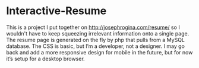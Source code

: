 Interactive-Resume
==================
This is a project I put together on http://josephrogina.com/resume/ so I wouldn't have to keep squeezing irrelevant information onto a single page. 
The resume page is generated on the fly by php that pulls from a MySQL database. The CSS is basic, but I’m a developer, not a designer.
I may go back and add a more responsive design for mobile in the future, but for now it’s setup for a desktop browser.
